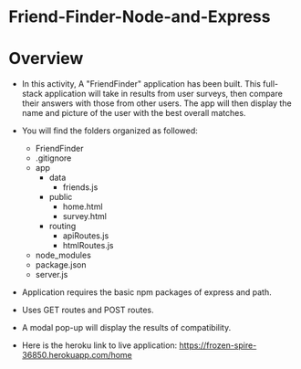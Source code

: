 # Friend-Finder-Node-and-Express

# Overview
* In this activity, A "FriendFinder" application has been built. This full-stack application will take in results from user surveys, then compare their answers with those from other users. The app will then display the name and picture of the user with the best overall matches.

* You will find the folders organized as followed:
    * FriendFinder
  - .gitignore
  - app
    - data
      - friends.js
    - public
      - home.html
      - survey.html
    - routing
      - apiRoutes.js
      - htmlRoutes.js
  - node_modules
  - package.json
  - server.js

* Application requires the basic npm packages of express and path.

* Uses GET routes and POST routes. 

* A modal pop-up will display the results of compatibility. 

* Here is the heroku link to live application: https://frozen-spire-36850.herokuapp.com/home
